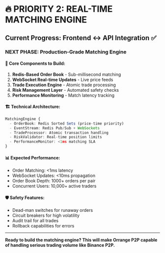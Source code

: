 # 🔥 PRIORITY 2: REAL-TIME MATCHING ENGINE

## Current Progress: Frontend ↔ API Integration ✅

### NEXT PHASE: Production-Grade Matching Engine

#### 🎯 **Core Components to Build:**

1. **Redis-Based Order Book** - Sub-millisecond matching
2. **WebSocket Real-time Updates** - Live price feeds
3. **Trade Execution Engine** - Atomic trade processing
4. **Risk Management Layer** - Automated safety checks
5. **Performance Monitoring** - Match latency tracking

#### 🏗️ **Technical Architecture:**

```typescript
MatchingEngine {
  - OrderBook: Redis Sorted Sets (price-time priority)
  - EventStream: Redis Pub/Sub + WebSockets
  - TradeProcessor: Atomic transaction handling
  - RiskValidator: Real-time position limits
  - PerformanceMonitor: <1ms matching SLA
}
```

#### 📊 **Expected Performance:**
- Order Matching: <1ms latency
- WebSocket Updates: <10ms propagation
- Order Book Depth: 1000+ orders per pair
- Concurrent Users: 10,000+ active traders

#### 🛡️ **Safety Features:**
- Dead-man switches for runaway orders
- Circuit breakers for high volatility
- Audit trail for all trades
- Rollback capabilities for errors

---

**Ready to build the matching engine? This will make Orrange P2P capable of handling serious trading volume like Binance P2P.**
